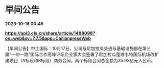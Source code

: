 # 早间公告

**2023-10-18 00:45**

**https://api3.cls.cn/share/article/1488098?os=web&sv=7.7.5&app=CailianpressWeb**

【早间公告】中工国际：10月17日，公司与尼加拉瓜交通与基础设施部在第三届“一带一路”国际合作高峰论坛企业家大会签署了尼加拉瓜蓬塔韦特国际机场改扩建项目（A标段和B标段）商务合同，两个标段合同总金额为35.93亿元人民币。